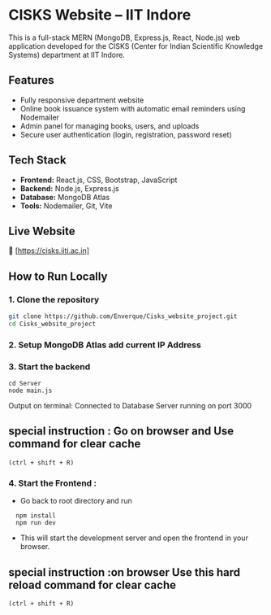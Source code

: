 # CISKS Website – IIT Indore

This is a full-stack MERN (MongoDB, Express.js, React, Node.js) web application developed for the CISKS (Center for Indian Scientific Knowledge Systems) department at IIT Indore.

## Features

- Fully responsive department website
- Online book issuance system with automatic email reminders using Nodemailer
- Admin panel for managing books, users, and uploads
- Secure user authentication (login, registration, password reset)

## Tech Stack

- **Frontend:** React.js, CSS, Bootstrap, JavaScript
- **Backend:** Node.js, Express.js
- **Database:** MongoDB Atlas
- **Tools:** Nodemailer, Git, Vite

## Live Website

🔗 [https://cisks.iiti.ac.in]

## How to Run Locally

### 1. Clone the repository

```bash
git clone https://github.com/Enverque/Cisks_website_project.git
cd Cisks_website_project
```
### 2. Setup MongoDB Atlas add current IP Address

### 3. Start the backend 
```
cd Server
node main.js
```
Output on terminal:    Connected to Database
                       Server running on port 3000

## special instruction : Go on browser and Use command for clear cache
```(ctrl + shift + R)  ```

### 4. Start the Frontend :
- Go back to root directory and run
```
  npm install
  npm run dev
```

- This will start the development server and open the frontend in your browser.
## special instruction :on browser Use this hard reload command for clear cache
```(ctrl + shift + R)```
